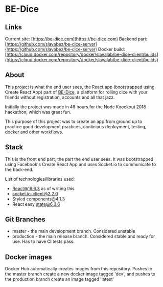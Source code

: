 # BE-Dice

## Links
Current site: [https://be-dice.com](https://be-dice.com)
Backend part: [https://github.com/slavabez/be-dice-server](https://github.com/slavabez/be-dice-server)
Docker build: [https://cloud.docker.com/repository/docker/slavalab/be-dice-client/builds](https://cloud.docker.com/repository/docker/slavalab/be-dice-client/builds)


## About
This project is what the end user sees, the React app (bootstrapped using Create React App) part of [BE-Dice](https://be-dice.com), a platform for rolling dice with your friends without registration, accounts and all that jazz.

Initially the project was made in 48 hours for the Node Knockout 2018 hackathon, which was great fun.

This purpose of this project was to create an app from ground up to practice good development practices, continious deployment, testing, docker and other workflows.


## Stack
This is the front end part, the part the end user sees. It was bootstrapped using Facebook's Create React App and uses Socket.io to communicate to the back-end.

List of technologies/libraries used:

* React@16.6.3 as of writing this
* socket.io-client@2.2.0
* Styled components@4.1.3
* React easy state@6.0.6


## Git Branches
* master - the main development branch. Considered unstable
* production - the main release branch. Considered stable and ready for use. Has to have CI tests pass.


## Docker images
Docker Hub automatically creates images from this repository. Pushes to the master branch create a new docker image tagged 'dev', and pushes to the production branch create an image tagged 'latest'

